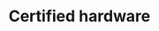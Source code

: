 ---
lang: en
layout: doc
permalink: /doc/certified-hardware/
redirect_from:
- /doc/hardware/
- /doc/certified-laptops/
- /hardware-certification/
redirect_to: https://doc.qubes-os.org/en/latest/user/hardware/certified-hardware/certified-hardware.html
ref: 144
title: Certified hardware
---